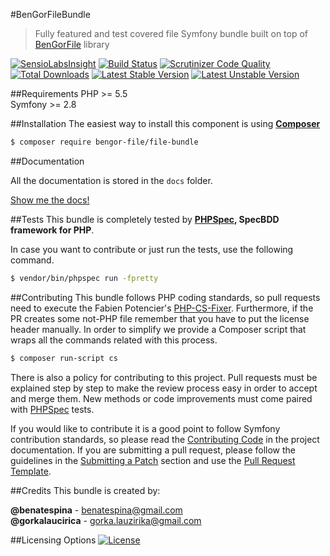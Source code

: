 #BenGorFileBundle
> Fully featured and test covered file Symfony bundle built on top of [BenGorFile][6] library

[![SensioLabsInsight](https://insight.sensiolabs.com/projects/ce050451-ac21-4799-bb76-d767df157264/mini.png)](https://insight.sensiolabs.com/projects/ce050451-ac21-4799-bb76-d767df157264)
[![Build Status](https://travis-ci.org/BenGorFile/FileBundle.svg?branch=master)](https://travis-ci.org/BenGorFile/FileBundle)
[![Scrutinizer Code Quality](https://scrutinizer-ci.com/g/BenGorFile/FileBundle/badges/quality-score.png?b=master)](https://scrutinizer-ci.com/g/BenGorFile/FileBundle/?branch=master)
[![Total Downloads](https://poser.pugx.org/bengor-file/file-bundle/downloads)](https://packagist.org/packages/bengor-file/file-bundle)
[![Latest Stable Version](https://poser.pugx.org/bengor-file/file-bundle/v/stable.svg)](https://packagist.org/packages/bengor-file/file-bundle)
[![Latest Unstable Version](https://poser.pugx.org/bengor-file/file-bundle/v/unstable.svg)](https://packagist.org/packages/bengor-file/file-bundle)

##Requirements
PHP >= 5.5</br>
Symfony >= 2.8 

##Installation
The easiest way to install this component is using **[Composer][7]**
```bash
$ composer require bengor-file/file-bundle
```
##Documentation

All the documentation is stored in the `docs` folder.

[Show me the docs!](docs/index.md)

##Tests
This bundle is completely tested by **[PHPSpec][1], SpecBDD framework for PHP**.

In case you want to contribute or just run the tests, use the following command.
```bash
$ vendor/bin/phpspec run -fpretty
```

##Contributing
This bundle follows PHP coding standards, so pull requests need to execute the Fabien Potencier's [PHP-CS-Fixer][5].
Furthermore, if the PR creates some not-PHP file remember that you have to put the license header manually. In order
to simplify we provide a Composer script that wraps all the commands related with this process.
```bash
$ composer run-script cs
```

There is also a policy for contributing to this project. Pull requests must be explained step by step to make the
review process easy in order to accept and merge them. New methods or code improvements must come paired with
[PHPSpec][1] tests.

If you would like to contribute it is a good point to follow Symfony contribution standards, so please read the
[Contributing Code][2] in the project documentation. If you are submitting a pull request, please follow the guidelines
in the [Submitting a Patch][3] section and use the [Pull Request Template][4].

##Credits
This bundle is created by:
>
**@benatespina** - [benatespina@gmail.com](mailto:benatespina@gmail.com)<br>
**@gorkalaucirica** - [gorka.lauzirika@gmail.com](mailto:gorka.lauzirika@gmail.com)

##Licensing Options
[![License](https://poser.pugx.org/bengor-file/file-bundle/license.svg)](https://github.com/BenGorFile/FileBundle/blob/master/LICENSE)

[1]: http://www.phpspec.net/
[2]: http://symfony.com/doc/current/contributing/code/index.html
[3]: http://symfony.com/doc/current/contributing/code/patches.html#check-list
[4]: http://symfony.com/doc/current/contributing/code/patches.html#make-a-pull-request
[5]: http://cs.sensiolabs.org/
[6]: https://github.com/BenGorFile/File
[7]: http://getcomposer.org

